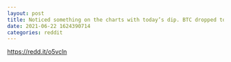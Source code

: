 ```yaml
--- 
layout: post 
title: Noticed something on the charts with today’s dip. BTC dropped to 28,950 after the initial jump to 41,999 in early January. Today it dropped to 28,810 and bounced back to 33k. You could almost say 28k is the “support” for this bull run. What do you all think? 
date: 2021-06-22 1624390714 
categories: reddit 
--- 
```

https://redd.it/o5vcln